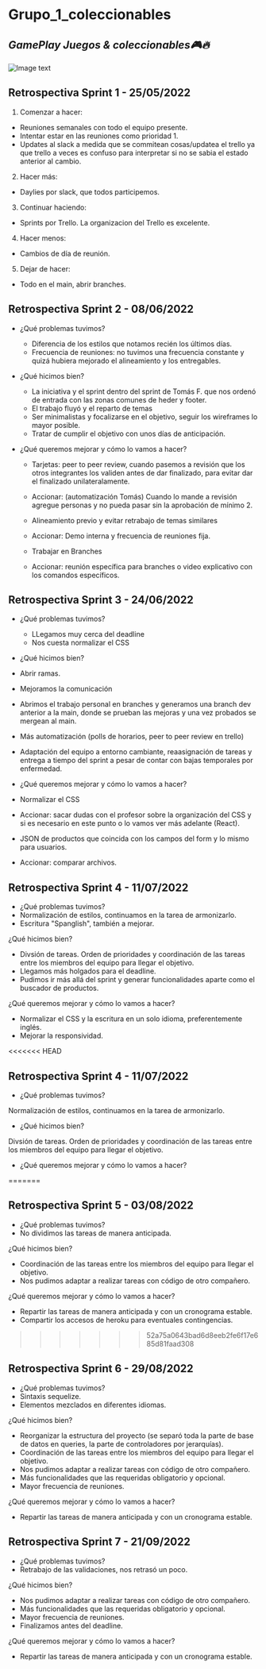 # Grupo_1_coleccionables 
## _GamePlay Juegos & coleccionables🎮🔥_

![Image text](https://github.com/tfranzosi/grupo_1_coleccionables/blob/main/00-GamePlay-Isologo-fondo-blanco.jpg)

## Retrospectiva Sprint 1 - 25/05/2022

1. Comenzar a hacer:

- Reuniones semanales con todo el equipo presente.
- Intentar estar en las reuniones como prioridad 1.
- Updates al slack a medida que se commitean cosas/updatea el trello ya que trello a veces es confuso para interpretar si no se sabia el estado anterior al cambio. 

2. Hacer más:

- Daylies por slack, que todos participemos. 

3. Continuar haciendo: 

- Sprints por Trello. La organizacion del Trello es excelente.

4. Hacer menos:

- Cambios de día de reunión.

5. Dejar de hacer:

- Todo en el main, abrir branches.


## Retrospectiva Sprint 2 - 08/06/2022

- ¿Qué problemas tuvimos?

    - Diferencia de los estilos que notamos recién los últimos días.
    - Frecuencia de reuniones: no tuvimos una frecuencia constante y quizá hubiera mejorado el alineamiento y los entregables.


- ¿Qué hicimos bien?

    - La iniciativa y el sprint dentro del sprint de Tomás F. que nos ordenó de entrada con las zonas comunes de heder y footer.
    - El trabajo fluyó y el reparto de temas 
    - Ser minimalistas y focalizarse en el objetivo, seguir los wireframes lo mayor posible.
    - Tratar de cumplir el objetivo con unos días de anticipación.


- ¿Qué queremos mejorar y cómo lo vamos a hacer?

    - Tarjetas: peer to peer review, cuando pasemos a revisión que los otros integrantes los validen antes de dar finalizado, para evitar dar el finalizado unilateralamente.
    - Accionar: (automatización Tomás) Cuando lo mande a revisión agregue personas y no pueda pasar sin la aprobación de mínimo 2. 

    - Alineamiento previo y evitar retrabajo de temas similares
    - Accionar: Demo interna y frecuencia de reuniones fija.

    - Trabajar en Branches
    - Accionar: reunión específica para branches o video explicativo con los comandos específicos.

## Retrospectiva Sprint 3 - 24/06/2022

- ¿Qué problemas tuvimos?

    - LLegamos muy cerca del deadline
    - Nos cuesta normalizar el CSS


- ¿Qué hicimos bien?

- Abrir ramas.
- Mejoramos la comunicación
- Abrimos el trabajo personal en branches y generamos una branch dev anterior a la main, donde se prueban las mejoras y una vez probados se mergean al main.
- Más automatización (polls de horarios, peer to peer review en trello)
- Adaptación del equipo a entorno cambiante, reaasignación de tareas y entrega a tiempo del sprint a pesar de contar con bajas temporales por enfermedad.


- ¿Qué queremos mejorar y cómo lo vamos a hacer?

- Normalizar el CSS
- Accionar: sacar dudas con el profesor sobre la organización del CSS y si es necesario en este punto o lo vamos ver más adelante (React).

- JSON de productos que coincida con los campos del form y lo mismo para usuarios.
- Accionar: comparar archivos.

## Retrospectiva Sprint 4 - 11/07/2022

- ¿Qué problemas tuvimos?
- Normalización de estilos, continuamos en la tarea de armonizarlo.
- Escritura "Spanglish", también a mejorar.


¿Qué hicimos bien?
- Divsión de tareas. Orden de prioridades y coordinación de las tareas entre los miembros del equipo para llegar el objetivo.
- Llegamos más holgados para el deadline.
- Pudimos ir más allá del sprint y generar funcionalidades aparte como el buscador de productos.

¿Qué queremos mejorar y cómo lo vamos a hacer?
- Normalizar el CSS y la escritura en un solo idioma, preferentemente inglés.
- Mejorar la responsividad.

<<<<<<< HEAD
## Retrospectiva Sprint 4 - 11/07/2022

- ¿Qué problemas tuvimos?

Normalización de estilos, continuamos en la tarea de armonizarlo.


- ¿Qué hicimos bien?

Divsión de tareas.
Orden de prioridades y coordinación de las tareas entre los miembros del equipo para llegar el objetivo.


- ¿Qué queremos mejorar y cómo lo vamos a hacer?



=======
## Retrospectiva Sprint 5 - 03/08/2022

- ¿Qué problemas tuvimos?
- No dividimos las tareas de manera anticipada.


¿Qué hicimos bien?
- Coordinación de las tareas entre los miembros del equipo para llegar el objetivo.
- Nos pudimos adaptar a realizar tareas con código de otro compañero.


¿Qué queremos mejorar y cómo lo vamos a hacer?
- Repartir las tareas de manera anticipada y con un cronograma estable.
- Compartir los accesos de heroku para eventuales contingencias.
>>>>>>> 52a75a0643bad6d8eeb2fe6f17e685d81faad308

## Retrospectiva Sprint 6 - 29/08/2022

- ¿Qué problemas tuvimos?
- Sintaxis sequelize.
- Elementos mezclados en diferentes idiomas.


¿Qué hicimos bien?
- Reorganizar la estructura del proyecto (se separó toda la parte de base de datos en queries, la parte de controladores por jerarquías).
- Coordinación de las tareas entre los miembros del equipo para llegar el objetivo.
- Nos pudimos adaptar a realizar tareas con código de otro compañero.
- Más funcionalidades  que las requeridas obligatorio y opcional.
- Mayor frecuencia de reuniones.


¿Qué queremos mejorar y cómo lo vamos a hacer?
- Repartir las tareas de manera anticipada y con un cronograma estable.

## Retrospectiva Sprint 7 - 21/09/2022

- ¿Qué problemas tuvimos?
- Retrabajo de las validaciones, nos retrasó un poco.


¿Qué hicimos bien?
- Nos pudimos adaptar a realizar tareas con código de otro compañero.
- Más funcionalidades  que las requeridas obligatorio y opcional.
- Mayor frecuencia de reuniones.
- Finalizamos antes del deadline.


¿Qué queremos mejorar y cómo lo vamos a hacer?
- Repartir las tareas de manera anticipada y con un cronograma estable.